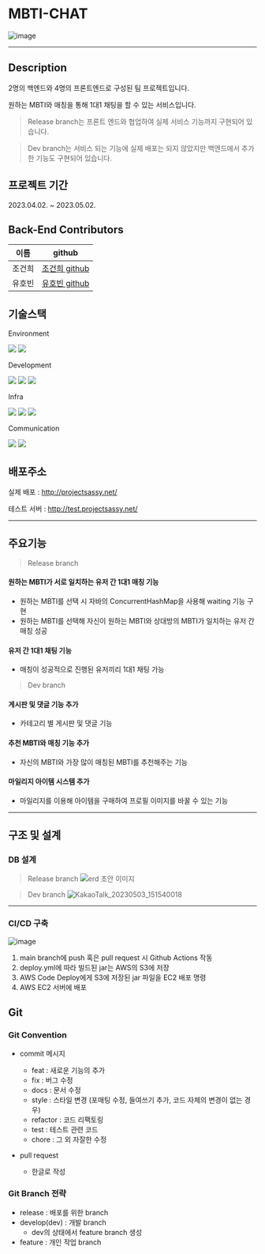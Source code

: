 # MBTI-CHAT
![image](https://user-images.githubusercontent.com/111469930/235820575-9e9d843b-9683-4986-a28b-da608543d2eb.png)

---

## Description
2명의 백엔드와 4명의 프론트엔드로 구성된 팀 프로젝트입니다.

원하는 MBTI와 매칭을 통해 1대1 채팅을 할 수 있는 서비스입니다.

> Release branch는 프론트 엔드와 협업하여 실제 서비스  기능까지 구현되어 있습니다.

> Dev branch는 서비스 되는 기능에 실제 배포는 되지 않았지만 백엔드에서 추가한 기능도 구현되어 있습니다.

## 프로젝트 기간
2023.04.02. ~ 2023.05.02.

## Back-End Contributors
|이름|github|
|---|---|
|조건희|[조건희 github](https://github.com/gunhee93)|
|유호빈|[유호빈 github](https://github.com/youhobin)|

## 기술스택 
Environment
<div>
  <img src="https://img.shields.io/badge/github-181717?style=for-the-badge&logo=github&logoColor=white">
  <img src="https://img.shields.io/badge/git-F05032?style=for-the-badge&logo=git&logoColor=white">
</div>

Development
<div>
  <img src="https://img.shields.io/badge/java-007396?style=for-the-badge&logo=java&logoColor=white">
  <img src="https://img.shields.io/badge/springboot-6DB33F?style=for-the-badge&logo=springboot&logoColor=white">
  <img src="https://img.shields.io/badge/mysql-4479A1?style=for-the-badge&logo=mysql&logoColor=white">
</div>

Infra
<div>
  <img src="https://img.shields.io/badge/amazonec2-FF9900?style=for-the-badge&logo=amazonec2&logoColor=white">
  <img src="https://img.shields.io/badge/amazonrds-527FFF?style=for-the-badge&logo=amazonrds&logoColor=white">
  <img src="https://img.shields.io/badge/amazons3-569A31?style=for-the-badge&logo=amazons3&logoColor=white">
</div>

Communication
<div>
  <img src="https://img.shields.io/badge/slack-4A154B?style=for-the-badge&logo=slack&logoColor=white">
  <img src="https://img.shields.io/badge/notion-000000?style=for-the-badge&logo=notion&logoColor=white">
</div>

## 배포주소 
실제 배포 : http://projectsassy.net/

테스트 서버 : http://test.projectsassy.net/

---

## 주요기능
>Release branch
#### 원하는 MBTI가 서로 일치하는 유저 간 1대1 매칭 기능
- 원하는 MBTI를 선택 시 자바의 ConcurrentHashMap을 사용해 waiting 기능 구현
- 원하는 MBTI를 선택해 자신이 원하는 MBTI와 상대방의 MBTI가 일치하는 유저 간 매칭 성공

#### 유저 간 1대1 채팅 기능
- 매칭이 성공적으로 진행된 유저끼리 1대1 채팅 가능

>Dev branch
#### 게시판 및 댓글 기능 추가
- 카테고리 별 게시판 및 댓글 기능

#### 추천 MBTI와 매칭 기능 추가
- 자신의 MBTI와 가장 많이 매칭된 MBTI를 추천해주는 기능

#### 마일리지 아이템 시스템 추가
- 마일리지를 이용해 아이템을 구매하여 프로필 이미지를 바꿀 수 있는 기능

---

## 구조 및 설계
### DB 설계
>Release branch
![erd 초안 이미지](https://user-images.githubusercontent.com/123151812/235838685-51281492-aff6-42d2-8a6b-f3d4f6fe4ee9.png)

>Dev branch
![KakaoTalk_20230503_151540018](https://user-images.githubusercontent.com/111469930/236074182-d82047af-9fa9-4c1f-b61f-1320494ad895.png)

---

### CI/CD 구축
![image](https://user-images.githubusercontent.com/111469930/229506681-aa8ec884-ce90-43f4-b8e4-c418db1842da.png)

1. main branch에 push 혹은 pull request 시 Github Actions 작동
2. deploy.yml에 따라 빌드된 jar는 AWS의 S3에 저장
3. AWS Code Deploy에게 S3에 저장된 jar 파일을 EC2 배포 명령
4. AWS EC2 서버에 배포


## Git 
### Git Convention
- commit 메시지
  - feat : 새로운 기능의 추가
  - fix : 버그 수정
  - docs : 문서 수정
  - style : 스타일 변경 (포매팅 수정, 들여쓰기 추가, 코드 자체의 변경이 없는 경우)
  - refactor : 코드 리팩토링
  - test : 테스트 관련 코드
  - chore : 그 외 자잘한 수정
  
- pull request 
  - 한글로 작성
  
### Git Branch 전략
- release : 배포를 위한 branch
- develop(dev) : 개발 branch
  - dev의 상태에서 feature branch 생성
- feature : 개인 작업 branch
